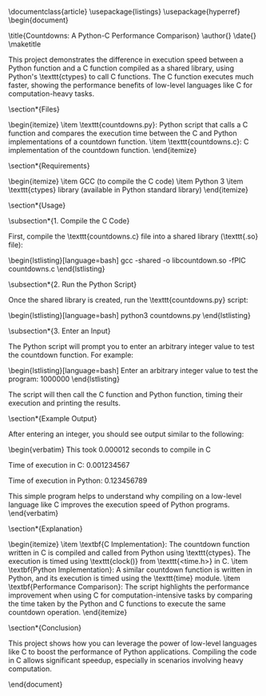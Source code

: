 \documentclass{article}
\usepackage{listings}
\usepackage{hyperref}
\begin{document}

\title{Countdowns: A Python-C Performance Comparison}
\author{}
\date{}
\maketitle

This project demonstrates the difference in execution speed between a Python function and a C function compiled as a shared library, using Python's \texttt{ctypes} to call C functions. The C function executes much faster, showing the performance benefits of low-level languages like C for computation-heavy tasks.

\section*{Files}

\begin{itemize}
\item \texttt{countdowns.py}: Python script that calls a C function and compares the execution time between the C and Python implementations of a countdown function.
\item \texttt{countdowns.c}: C implementation of the countdown function.
\end{itemize}

\section*{Requirements}

\begin{itemize}
\item GCC (to compile the C code)
\item Python 3
\item \texttt{ctypes} library (available in Python standard library)
\end{itemize}

\section*{Usage}

\subsection*{1. Compile the C Code}

First, compile the \texttt{countdowns.c} file into a shared library (\texttt{.so} file):

\begin{lstlisting}[language=bash]
gcc -shared -o libcountdown.so -fPIC countdowns.c
\end{lstlisting}

\subsection*{2. Run the Python Script}

Once the shared library is created, run the \texttt{countdowns.py} script:

\begin{lstlisting}[language=bash]
python3 countdowns.py
\end{lstlisting}

\subsection*{3. Enter an Input}

The Python script will prompt you to enter an arbitrary integer value to test the countdown function. For example:

\begin{lstlisting}[language=bash]
Enter an arbitrary integer value to test the program: 1000000
\end{lstlisting}

The script will then call the C function and Python function, timing their execution and printing the results.

\section*{Example Output}

After entering an integer, you should see output similar to the following:

\begin{verbatim}
This took 0.000012 seconds to compile in C

Time of execution in C: 0.001234567

Time of execution in Python: 0.123456789

This simple program helps to understand why compiling on a low-level language like C improves the execution speed of Python programs.
\end{verbatim}

\section*{Explanation}

\begin{itemize}
\item \textbf{C Implementation}: The countdown function written in C is compiled and called from Python using \texttt{ctypes}. The execution is timed using \texttt{clock()} from \texttt{<time.h>} in C.
\item \textbf{Python Implementation}: A similar countdown function is written in Python, and its execution is timed using the \texttt{time} module.
\item \textbf{Performance Comparison}: The script highlights the performance improvement when using C for computation-intensive tasks by comparing the time taken by the Python and C functions to execute the same countdown operation.
\end{itemize}

\section*{Conclusion}

This project shows how you can leverage the power of low-level languages like C to boost the performance of Python applications. Compiling the code in C allows significant speedup, especially in scenarios involving heavy computation.

\end{document}
